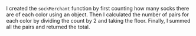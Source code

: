 I created the `sockMerchant` function by first counting how many socks there are of each color using an object. Then I calculated the number of pairs for each color by dividing the count by 2 and taking the floor. Finally, I summed all the pairs and returned the total.

